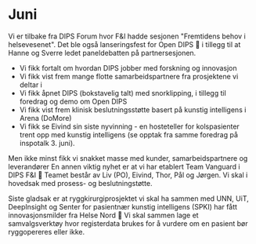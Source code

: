 # Juni

Vi er tilbake fra DIPS Forum hvor F&I hadde sesjonen "Fremtidens behov i helsevesenet". Det ble også lanseringsfest for Open DIPS 🎉 i tillegg til at Hanne og Sverre ledet paneldebatten på partnersesjonen. 

- Vi fikk fortalt om hvordan DIPS jobber med forskning og innovasjon
- Vi fikk vist frem mange flotte samarbeidspartnere fra prosjektene vi deltar i
- Vi fikk åpnet DIPS (bokstavelig talt) med snorklipping, i tillegg til foredrag og demo om Open DIPS
- Vi fikk vist frem klinisk beslutningsstøtte basert på kunstig intelligens i Arena (DoMore)
- Vi fikk se Eivind sin siste nyvinning - en hosteteller for kolspasienter trent opp med kunstig intelligens (se opptak fra samme foredrag på inspotalk 3. juni).

Men ikke minst fikk vi snakket masse med kunder, samarbeidspartnere og leverandører
En annen viktig nyhet er at vi har etablert Team Vanguard i DIPS F&I 👏 Teamet består av Liv (PO), Eivind, Thor, Pål og Jørgen. Vi skal i hovedsak med prosess- og beslutningstøtte.

Siste gladsak er at ryggkirurgiprosjektet vi skal ha sammen med UNN, UiT, DeepInsight og Senter for pasientnær kunstig intelligens (SPKI) har fått innovasjonsmilder fra Helse Nord 💸 Vi skal sammen lage et samvalgsverktøy hvor registerdata brukes for å vurdere om en pasient bør ryggopereres eller ikke. 

